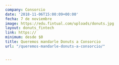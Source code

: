 ```yaml
---
company: Consorcio
date: '2018-11-06T15:00:09+00:00'
fecha: 7 de noviembre
image: https://edu.fintual.com/uploads/donuts.jpg
layout: donuts_fintech
link: https://
minimum: desde $0
title: Queremos mandarle Donuts a Consorcio
url: "/queremos-mandarle-donuts-a-consorcio/"


---
```

